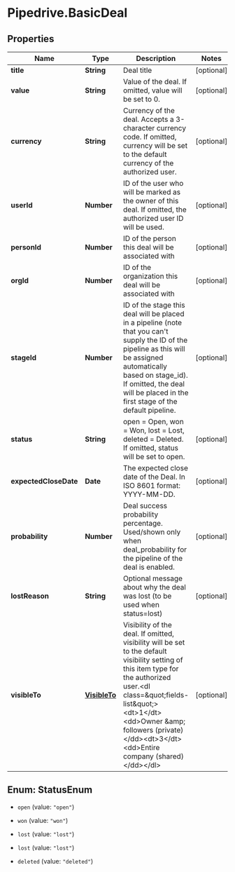 # Pipedrive.BasicDeal

## Properties

Name | Type | Description | Notes
------------ | ------------- | ------------- | -------------
**title** | **String** | Deal title | [optional] 
**value** | **String** | Value of the deal. If omitted, value will be set to 0. | [optional] 
**currency** | **String** | Currency of the deal. Accepts a 3-character currency code. If omitted, currency will be set to the default currency of the authorized user. | [optional] 
**userId** | **Number** | ID of the user who will be marked as the owner of this deal. If omitted, the authorized user ID will be used. | [optional] 
**personId** | **Number** | ID of the person this deal will be associated with | [optional] 
**orgId** | **Number** | ID of the organization this deal will be associated with | [optional] 
**stageId** | **Number** | ID of the stage this deal will be placed in a pipeline (note that you can&#39;t supply the ID of the pipeline as this will be assigned automatically based on stage_id). If omitted, the deal will be placed in the first stage of the default pipeline. | [optional] 
**status** | **String** | open &#x3D; Open, won &#x3D; Won, lost &#x3D; Lost, deleted &#x3D; Deleted. If omitted, status will be set to open. | [optional] 
**expectedCloseDate** | **Date** | The expected close date of the Deal. In ISO 8601 format: YYYY-MM-DD. | [optional] 
**probability** | **Number** | Deal success probability percentage. Used/shown only when deal_probability for the pipeline of the deal is enabled. | [optional] 
**lostReason** | **String** | Optional message about why the deal was lost (to be used when status&#x3D;lost) | [optional] 
**visibleTo** | [**VisibleTo**](VisibleTo.md) | Visibility of the deal. If omitted, visibility will be set to the default visibility setting of this item type for the authorized user.&lt;dl class&#x3D;\&quot;fields-list\&quot;&gt;&lt;dt&gt;1&lt;/dt&gt;&lt;dd&gt;Owner &amp;amp; followers (private)&lt;/dd&gt;&lt;dt&gt;3&lt;/dt&gt;&lt;dd&gt;Entire company (shared)&lt;/dd&gt;&lt;/dl&gt; | [optional] 



## Enum: StatusEnum


* `open` (value: `"open"`)

* `won` (value: `"won"`)

* `lost` (value: `"lost"`)

* `lost` (value: `"lost"`)

* `deleted` (value: `"deleted"`)





